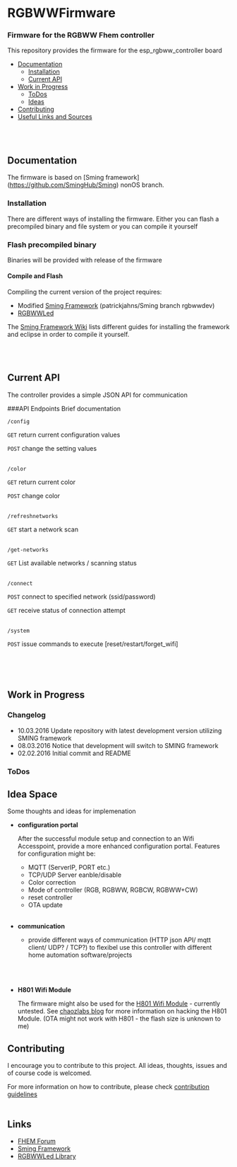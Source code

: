 # RGBWWFirmware
### Firmware for the RGBWW Fhem controller

This repository provides the firmware for the esp_rgbww_controller board

- [Documentation](#documentation)
  - [Installation](#installation)
  - [Current API](#current-api)
- [Work in Progress](#work-in-progress)
  - [ToDos](#todos)
  - [Ideas](#idea-space)
- [Contributing](#contributing)
- [Useful Links and Sources](#links)

<br><br>
## Documentation

The firmware is based on [Sming framework] (https://github.com/SmingHub/Sming) nonOS branch. 

### Installation
There are different ways of installing the firmware. 
Either you can flash a precompiled binary and file system or you can compile it yourself

### Flash precompiled binary
Binaries will be provided with release of the firmware

#### Compile and Flash
Compiling the current version of the project requires:
* Modified [Sming Framework](https://github.com/patrickjahns/Sming/tree/rgbwwdev) (patrickjahns/Sming branch rgbwwdev)
* [RGBWWLed](https://github.com/patrickjahns/RGBWWLed/)

The [Sming Framework Wiki](https://github.com/SmingHub/Sming/wiki) lists different guides for installing the framework and eclipse in order to compile it yourself.


<br><br>
## Current API
The controller provides a simple JSON API for communication

###API Endpoints
Brief documentation

```
/config
```

`GET` return current configuration values

`POST` change the setting values
<br><br>
```
/color
```

`GET` return current color 

`POST` change color
<br><br>
```
/refreshnetworks
```
`GET` start a network scan
<br><br>
```
/get-networks
```

`GET` List available networks / scanning status
<br><br>
```
/connect
```

`POST` connect to specified network (ssid/password)

`GET` receive status of connection attempt
<br><br>
```
/system
```

`POST` issue commands to execute [reset/restart/forget_wifi]

<br><br><br>
## Work in Progress
### Changelog
* 10.03.2016
  Update repository with latest development version utilizing SMING framework
* 08.03.2016
  Notice that development will switch to SMING framework
* 02.02.2016
  Initial commit and README

### ToDos


## Idea Space
Some thoughts and ideas for implemenation

* __configuration portal__

  After the successful module setup and connection to an Wifi Accesspoint, provide a more enhanced configuration portal. 
  Features for configuration might be:
  - MQTT (ServerIP, PORT etc.)
  - TCP/UDP Server eanble/disable
  - Color correction
  - Mode of controller (RGB, RGBWW, RGBCW, RGBWW+CW)
  - reset controller
  - OTA update
<br><br>
* __communication__
  - provide different ways of communication (HTTP json API/ mqtt client/ UDP? / TCP?) to flexibel use this controller with different home automation software/projects

<br><br>
* __H801 Wifi Module__

  The firmware might also be used for the [H801 Wifi Module](http://www.aliexpress.com/item/rgb-strip-WiFi-controller-1-port-control-15-rgb-lights-communicate-with-Android-phone-to-dim/32301423622.html) - currently untested. See [chaozlabs blog](http://chaozlabs.blogspot.de/2015/08/esp8266-in-wild-wifi-led-controller-hack.html) for more information on hacking the H801 Module. (OTA might not work with H801 - the flash size is unknown to me)


## Contributing

I encourage you to contribute to this project. All ideas, thoughts, issues and of course code is welcomed.

For more information on how to contribute, please check [contribution guidelines](CONTRIBUTING.md)
<br><br>
## Links

- [FHEM Forum](http://forum.fhem.de/)
- [Sming Framework](https://github.com/SmingHub/Sming)
- [RGBWWLed Library](https://github.com/patrickjahns/RGBWWLed)
